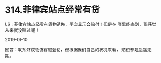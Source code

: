 # 314.菲律宾站点经常有货

LS : 菲律宾站点经常有货物遗失，平台显示会赔付！但是在 哪里能查到，我感觉从来就没赔过呢！

2019-01-10

回答：联系虾皮物流客服登记，但根据我们自己的状况来看， 赔偿都是遥遥无期。